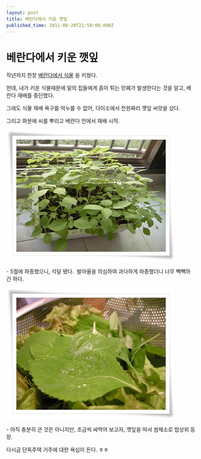 ```yaml
---
layout: post
title: 베란다에서 키운 깻잎
published_time: 2011-08-20T21:59:00.000Z
---
```


# 베란다에서 키운 깻잎


작년까지 한창 [베란다에서 식물](../10508343.html) 을 키웠다.

헌데, 내가 키운 식물때문에 밑의 집들에게 흙이 튀는 민폐가 발생한다는 것을 알고, 베란다 재배를 중단했다.

그래도 식물 재배 욕구를 억누를 수 없어, 다이소에서 천원짜리 깻잎 씨앗을 샀다.

그리고 화분에 씨를 뿌리고 베란다 안에서 재배 시작.

![](../pds/201108/20/80/a0109780_4e4fa6c0ba595.jpg)

\- 5월에 파종했으니, 석달 됐다.  발아율을 의심하여 과다하게 파종했더니 너무 빽빽하긴 하다.

![](../pds/201108/20/80/a0109780_4e4fa6c19881c.jpg)

\- 아직 충분히 큰 것은 아니지만, 조금씩 싸먹어 보고자, 깻잎을 따서 쌈채소로 밥상위 등장.

다시금 단독주택 거주에 대한 욕심이 든다. ㅎㅎ

